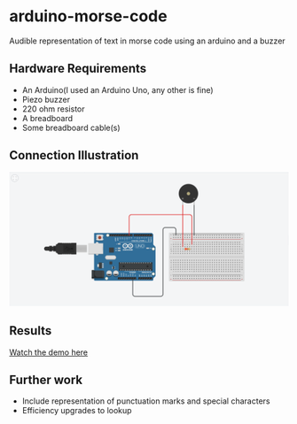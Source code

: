 # arduino-morse-code
Audible representation of text in morse code using an arduino and a buzzer

## Hardware Requirements
- An Arduino(I used an Arduino Uno, any other is fine)
- Piezo buzzer
- 220 ohm resistor
- A breadboard
- Some breadboard cable(s)

## Connection Illustration
![](./connections.png)

## Results
[Watch the demo here](https://youtu.be/RM6jr1HAcvE)

## Further work
- Include representation of punctuation marks and special characters
- Efficiency upgrades to lookup